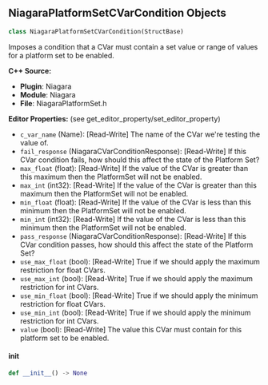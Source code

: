 ## NiagaraPlatformSetCVarCondition Objects

```python
class NiagaraPlatformSetCVarCondition(StructBase)
```

Imposes a condition that a CVar must contain a set value or range of values for a platform set to be enabled.

**C++ Source:**

- **Plugin**: Niagara
- **Module**: Niagara
- **File**: NiagaraPlatformSet.h

**Editor Properties:** (see get_editor_property/set_editor_property)

- ``c_var_name`` (Name):  [Read-Write] The name of the CVar we're testing the value of.
- ``fail_response`` (NiagaraCVarConditionResponse):  [Read-Write] If this CVar condition fails, how should this affect the state of the Platform Set?
- ``max_float`` (float):  [Read-Write] If the value of the CVar is greater than this maximum then the PlatformSet will not be enabled.
- ``max_int`` (int32):  [Read-Write] If the value of the CVar is greater than this maximum then the PlatformSet will not be enabled.
- ``min_float`` (float):  [Read-Write] If the value of the CVar is less than this minimum then the PlatformSet will not be enabled.
- ``min_int`` (int32):  [Read-Write] If the value of the CVar is less than this minimum then the PlatformSet will not be enabled.
- ``pass_response`` (NiagaraCVarConditionResponse):  [Read-Write] If this CVar condition passes, how should this affect the state of the Platform Set?
- ``use_max_float`` (bool):  [Read-Write] True if we should apply the maximum restriction for float CVars.
- ``use_max_int`` (bool):  [Read-Write] True if we should apply the maximum restriction for int CVars.
- ``use_min_float`` (bool):  [Read-Write] True if we should apply the minimum restriction for float CVars.
- ``use_min_int`` (bool):  [Read-Write] True if we should apply the minimum restriction for int CVars.
- ``value`` (bool):  [Read-Write] The value this CVar must contain for this platform set to be enabled.

<a id="unreal.NiagaraPlatformSetCVarCondition.__init__"></a>

#### __init__

```python
def __init__() -> None
```

<a id="unreal.NiagaraEmitterScalabilitySettings"></a>